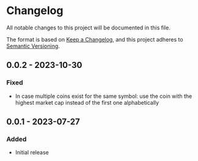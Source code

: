 # Changelog

All notable changes to this project will be documented in this file.

The format is based on [Keep a Changelog](https://keepachangelog.com/en/1.0.0/),
and this project adheres to [Semantic Versioning](https://semver.org/spec/v2.0.0.html).

## 0.0.2 - 2023-10-30

### Fixed

- In case multiple coins exist for the same symbol: use the coin with the highest market cap instead of the first one
  alphabetically

## 0.0.1 - 2023-07-27

### Added

- Initial release
